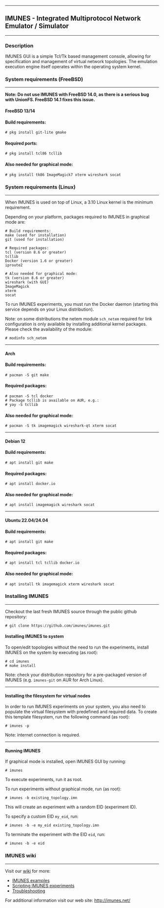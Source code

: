 ************************************************************************
## IMUNES - Integrated Multiprotocol Network Emulator / Simulator
************************************************************************

### Description
IMUNES GUI is a simple Tcl/Tk based management console, allowing for specification and management of virtual network topologies. The emulation execution engine itself operates within the operating system kernel.

### System requirements (FreeBSD)
-----------------------
**Note: Do not use IMUNES with FreeBSD 14.0, as there is a serious bug with UnionFS. FreeBSD 14.1 fixes this issue.**

#### FreeBSD 13/14
#### Build requirements:
    # pkg install git-lite gmake
#### Required ports:
    # pkg install tcl86 tcllib
#### Also needed for graphical mode:
    # pkg install tk86 ImageMagick7 xterm wireshark socat

### System requirements (Linux)
-----------------------
When IMUNES is used on top of Linux, a 3.10 Linux kernel is the minimum requirement.

Depending on your platform, packages required to IMUNES in graphical mode are:

    # Build requirements:
    make (used for installation)
    git (used for installation)

    # Required packages:
    tcl (version 8.6 or greater)
    tcllib
    Docker (version 1.6 or greater)
    iproute2

    # Also needed for graphical mode:
    tk (version 8.6 or greater)
    wireshark (with GUI)
    ImageMagick
    xterm
    socat

To run IMUNES experiments, you must run the Docker daemon (starting this service depends on your Linux distribution).

Note: on some distributions the netem module `sch_netem` required for link configuration is only available by installing additional kernel packages. Please check the availability of the module:

    # modinfo sch_netem

-----------------------

#### Arch
#### Build requirements:
    # pacman -S git make
#### Required packages:
    # pacman -S tcl docker
    # Package tcllib is available on AUR, e.g.:
    # yay -S tcllib
#### Also needed for graphical mode:
    # pacman -S tk imagemagick wireshark-qt xterm socat

-----------------------

#### Debian 12
#### Build requirements:
    # apt install git make
#### Required packages:
    # apt install docker.io
#### Also needed for graphical mode:
    # apt install imagemagick wireshark socat

-----------------------

#### Ubuntu 22.04/24.04
#### Build requirements:
    # apt install git make
#### Required packages:
    # apt install tcl tcllib docker.io
#### Also needed for graphical mode:
    # apt install tk imagemagick xterm wireshark socat

### Installing IMUNES
-----------------------
Checkout the last fresh IMUNES source through the public github repository:

    # git clone https://github.com/imunes/imunes.git

#### Installing IMUNES to system
To open/edit topologies without the need to run the experiments, install IMUNES on the system by executing (as root):

    # cd imunes
    # make install

Note: check your distribution repository for a pre-packaged version of IMUNES (e.g. `imunes-git` on AUR for Arch Linux).

-----------------------

#### Installing the filesystem for virtual nodes
In order to run IMUNES experiments on your system, you also need to populate the virtual filesystem with predefined and required data. To create this template filesystem, run the following command (as root):

    # imunes -p

Note: internet connection is required.

-----------------------

#### Running IMUNES
If graphical mode is installed, open IMUNES GUI by running:

    # imunes

To execute experiments, run it as root.

To run experiments without graphical mode, run (as root):

    # imunes -b existing_topology.imn

This will create an experiment with a random EID (experiment ID).

To specify a custom EID `my_eid`, run:

    # imunes -b -e my_eid existing_topology.imn

To terminate the experiment with the EID `eid`, run:

    # imunes -b -e eid

### IMUNES wiki
-----------------------

Visit our [wiki](https://github.com/imunes/imunes/wiki) for more:
 - [IMUNES examples](https://github.com/imunes/imunes/wiki#imunes-examples)
 - [Scripting IMUNES experiments](https://github.com/imunes/imunes/wiki#scripting-imunes-experiments)
 - [Troubleshooting](https://github.com/imunes/imunes/wiki#troubleshooting)

For additional information visit our web site:
        http://imunes.net/
